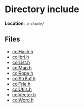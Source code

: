 <a id="dir_d44c64559bbebec7f509842c48db8b23"></a>
# Directory include

**Location**: `include/`





## Files

* [colHash.h](col_hash_8h.md#col_hash_8h)
* [colibri.h](colibri_8h.md#colibri_8h)
* [colList.h](col_list_8h.md#col_list_8h)
* [colMap.h](col_map_8h.md#col_map_8h)
* [colRope.h](col_rope_8h.md#col_rope_8h)
* [colStrBuf.h](col_str_buf_8h.md#col_str_buf_8h)
* [colTrie.h](col_trie_8h.md#col_trie_8h)
* [colUtils.h](col_utils_8h.md#col_utils_8h)
* [colVector.h](col_vector_8h.md#col_vector_8h)
* [colWord.h](col_word_8h.md#col_word_8h)

[public]: https://img.shields.io/badge/-public-brightgreen (public)
[C++]: https://img.shields.io/badge/language-C%2B%2B-blue (C++)
[private]: https://img.shields.io/badge/-private-red (private)
[Markdown]: https://img.shields.io/badge/language-Markdown-blue (Markdown)
[static]: https://img.shields.io/badge/-static-lightgrey (static)